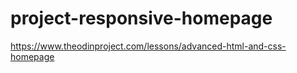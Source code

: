 # project-responsive-homepage


https://www.theodinproject.com/lessons/advanced-html-and-css-homepage
